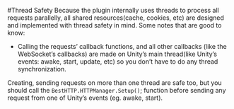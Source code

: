 #Thread Safety
Because the plugin internally uses threads to process all requests parallelly, all shared resources(cache, cookies, etc) are designed and implemented with thread safety in mind.
Some notes that are good to know:

- Calling the requests’ callback functions, and all other callbacks (like the WebSocket’s callbacks) are made on Unity’s main thread(like Unity’s events: awake, start, update, etc) so you don’t have to do any thread synchronization.

Creating, sending requests on more than one thread are safe too, but you should call the `BestHTTP.HTTPManager.Setup()`; function before sending any request from one of Unity’s events (eg. awake, start).
